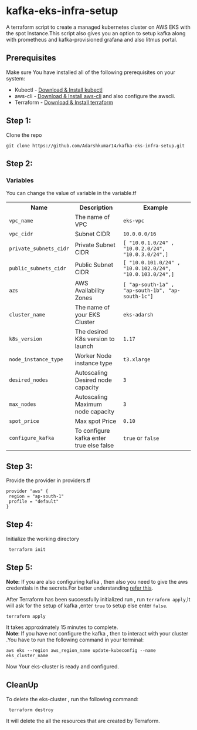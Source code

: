 # kafka-eks-infra-setup
A terraform script to create a managed kubernetes cluster on AWS EKS with the spot Instance.This script also gives you an option to setup kafka along with prometheus and kafka-provisioned grafana and also litmus portal.
## Prerequisites
Make sure You have installed all of the following prerequisites on your system:
* Kubectl - [Download & Install kubectl](https://kubernetes.io/docs/tasks/tools/) 
* aws-cli - [Download & Install aws-cli](https://docs.aws.amazon.com/cli/latest/userguide/install-cliv2-windows.html) and also configure the awscli.
* Terraform - [Download & Install terraform](https://www.terraform.io/downloads.html)

## Step 1: 
  Clone the repo
  ```
  git clone https://github.com/Adarshkumar14/kafka-eks-infra-setup.git
  ```
## Step 2:
### Variables
You can change the value of variable in the variable.tf
 <table>
    <tr>
      <th> Name </th>
      <th> Description</th>
      <th> Example </th>
    </tr>
    <tr>
      <td> <code>vpc_name</code> </td>
      <td> The name of VPC</td>
        <td><code>eks-vpc</code> </td>
    </tr>
    <tr>
      <td><code>vpc_cidr</code></td>
      <td> Subnet CIDR</td>
      <td><code>10.0.0.0/16</code></td>
    </tr>
    <tr>
      <td><code>private_subnets_cidr</code></td>
      <td>Private Subnet CIDR</td>
      <td><code>[ "10.0.1.0/24" , "10.0.2.0/24", "10.0.3.0/24",]</code></td>
  </tr>
  <tr>
    <td><code>public_subnets_cidr</code></td>
    <td>Public Subnet CIDR</td>
    <td><code>[ "10.0.101.0/24" , "10.0.102.0/24", "10.0.103.0/24",]</code></td>
  </tr>
  <tr>
    <td><code>azs</code></td>
    <td>AWS Availability Zones</td>
    <td> <code>[ "ap-south-1a" , "ap-south-1b", "ap-south-1c"]</code></td>
  </tr>
  <tr>
    <td><code>cluster_name</code></td>
    <td>The name of your EKS Cluster</td>
    <td><code>eks-adarsh</code></td>
  </tr>
  <tr>
    <td><code>k8s_version</code></td>
    <td>The desired K8s version to launch</td>
    <td><code>1.17</code></td>
  </tr>
  <tr>
    <td><code>node_instance_type</code></td>
    <td>Worker Node instance type</td>
    <td><code>t3.xlarge</code></td>
  </tr>
  <tr>
    <td><code>desired_nodes</code></td>
    <td> Autoscaling Desired node capacity</td>
    <td><code>3</code></td>
  </tr>
  <tr>
    <td><code>max_nodes</code></td>
    <td>Autoscaling Maximum node capacity</td>
    <td><code>3</code></td>
  </tr>
  <tr>
    <td><code>spot_price</code></td>
    <td> Max spot Price</td>
    <td><code>0.10</code></td>
  </tr>
  <tr>
    <td><code>configure_kafka</code></td>
    <td>To configure kafka enter true else false </td>
    <td> <code>true</code> or <code>false</code> </td>
  </tr>
  </table>
  
##  Step 3:
   Provide the provider in providers.tf
   ```
   provider "aws" {
    region = "ap-south-1"
    profile = "default"
}
```
## Step 4:
   Initialize the  working directory
   ```
    terraform init
  ```
## Step 5:
  **Note:** If you are also configuring  kafka , then also you need to give the aws credentials in the secrets.For better understanding [refer this](https://github.com/litmuschaos/test-tools/tree/master/custom/app-setup/kafka).
  
 After Terraform has been successfully initialized run , run <code>terraform apply</code>,It will ask for the setup of kafka ,enter <code>true</code> to setup else enter <code>false</code>.
 
```
terraform apply
```
It takes approximately 15 minutes to complete.\
 **Note**: If you have not configure the kafka , then to interact with your cluster .You have to run the following command in your terminal:
  ```
  aws eks --region aws_region_name update-kubeconfig --name eks_cluster_name
 ```
  Now Your eks-cluster is ready and configured.
  
## CleanUp
  To delete the eks-cluster , run the following command:
  ```
   terraform destroy
 ```
It will delete the all the resources that are created by Terraform.
